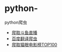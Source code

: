 # python-
python爬虫  
- [爬取斗鱼直播](https://github.com/TomerChen/python-/blob/master/code/DouYuSpider.py) 
- [百度翻译爬虫](https://github.com/TomerChen/python-/tree/master/code/baidufanyi)
- [爬取猫眼电影榜TOP100](https://github.com/TomerChen/python-/blob/master/code/maoyan.py)


